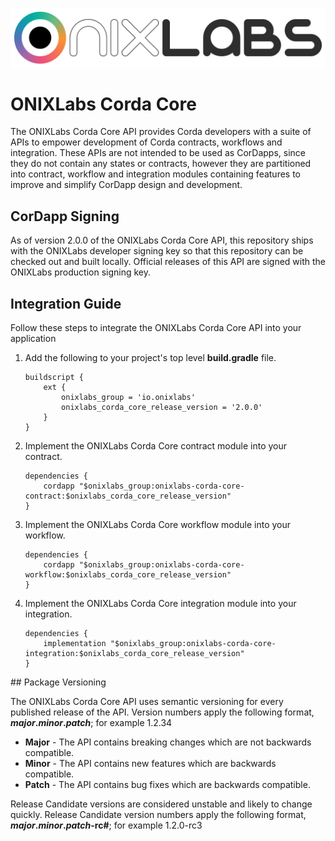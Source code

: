 ![ONIX Labs](https://raw.githubusercontent.com/onix-labs/onix-labs.github.io/master/content/logo/master_full_md.png)

# ONIXLabs Corda Core

The ONIXLabs Corda Core API provides Corda developers with a suite of APIs to empower development of Corda contracts, workflows and integration. These APIs are not intended to be used as CorDapps, since they do not contain any states or contracts, however they are partitioned into contract, workflow and integration modules containing features to improve and simplify CorDapp design and development.

## CorDapp Signing

As of version 2.0.0 of the ONIXLabs Corda Core API, this repository ships with the ONIXLabs developer signing key so that this repository can be checked out and built locally. Official releases of this API are signed with the ONIXLabs production signing key.

## Integration Guide

Follow these steps to integrate the ONIXLabs Corda Core API into your application

1.  Add the following to your project's top level **build.gradle** file.

    ```
    buildscript {
        ext {
            onixlabs_group = 'io.onixlabs'
            onixlabs_corda_core_release_version = '2.0.0'
        }
    }
    ```

2.  Implement the ONIXLabs Corda Core contract module into your contract.

    ```
    dependencies {
        cordapp "$onixlabs_group:onixlabs-corda-core-contract:$onixlabs_corda_core_release_version"
    }
    ```

3.  Implement the ONIXLabs Corda Core workflow module into your workflow.

    ```
    dependencies {
        cordapp "$onixlabs_group:onixlabs-corda-core-workflow:$onixlabs_corda_core_release_version"
    }
    ```

4.  Implement the ONIXLabs Corda Core integration module into your integration.

    ```
    dependencies {
        implementation "$onixlabs_group:onixlabs-corda-core-integration:$onixlabs_corda_core_release_version"
    }
    ```

## Package Versioning

The ONIXLabs Corda Core API uses semantic versioning for every published release of the API. Version numbers apply the following format, **_major_._minor_._patch_**; for example 1.2.34

-   **Major** - The API contains breaking changes which are not backwards compatible.
-   **Minor** - The API contains new features which are backwards compatible.
-   **Patch** - The API contains bug fixes which are backwards compatible.

Release Candidate versions are considered unstable and likely to change quickly. Release Candidate version numbers apply the following format, **_major_._minor_._patch_-rc#**; for example 1.2.0-rc3





